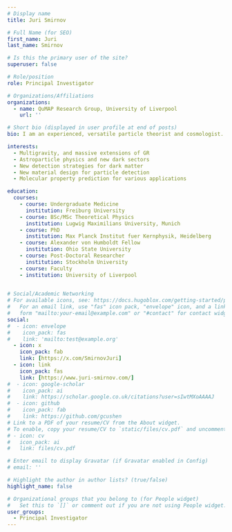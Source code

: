 ```yaml
---
# Display name
title: Juri Smirnov

# Full Name (for SEO)
first_name: Juri
last_name: Smirnov

# Is this the primary user of the site?
superuser: false

# Role/position
role: Principal Investigator

# Organizations/Affiliations
organizations:
  - name: QuMAP Research Group, University of Liverpool
    url: ''

# Short bio (displayed in user profile at end of posts)
bio: I am an experienced, versatile particle theorist and cosmologist. Work spans from formal theory to phenomenology, with connections to experiment, gravity, astrophysics, and atomic physics. At the moment my main focus is Dark Matter detection with a focus on new methods, such as quantum technologies, ultra low temperature environments and AI assisted new materials design.

interests:
  - Multigravity, and massive extensions of GR
  - Astroparticle physics and new dark sectors
  - New detection strategies for dark matter
  - New material design for particle detection
  - Molecular property prediction for various applications

education:
  courses:
    - course: Undergraduate Medicine
      institution: Freiburg University
    - course: BSc/MSc Theoretical Physics
      institution: Lugwig Maximilians University, Munich
    - course: PhD
      institution: Max Planck Institut fuer Kernphysik, Heidelberg
    - course: Alexander von Humboldt Fellow
      institution: Ohio State University
    - course: Post-Doctoral Researcher
      institution: Stockholm University
    - course: Faculty
    - institution: University of Liverpool
    

# Social/Academic Networking
# For available icons, see: https://docs.hugoblox.com/getting-started/page-builder/#icons
#   For an email link, use "fas" icon pack, "envelope" icon, and a link in the
#   form "mailto:your-email@example.com" or "#contact" for contact widget.
social:
#  - icon: envelope
#    icon_pack: fas
#    link: 'mailto:test@example.org'
  - icon: x
    icon_pack: fab
    link: [https://x.com/SmirnovJuri]
  - icon: link
    icon_pack: fas
    link: [https://www.juri-smirnov.com/]
#  - icon: google-scholar
#    icon_pack: ai
#    link: https://scholar.google.co.uk/citations?user=sIwtMXoAAAAJ
#  - icon: github
#    icon_pack: fab
#    link: https://github.com/gcushen
# Link to a PDF of your resume/CV from the About widget.
# To enable, copy your resume/CV to `static/files/cv.pdf` and uncomment the lines below.
# - icon: cv
#   icon_pack: ai
#   link: files/cv.pdf

# Enter email to display Gravatar (if Gravatar enabled in Config)
# email: ''

# Highlight the author in author lists? (true/false)
highlight_name: false

# Organizational groups that you belong to (for People widget)
#   Set this to `[]` or comment out if you are not using People widget.
user_groups:
  - Principal Investigator
---
```


